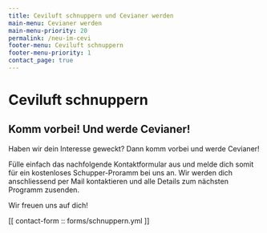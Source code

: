 ```yaml
---
title: Ceviluft schnuppern und Cevianer werden
main-menu: Cevianer werden
main-menu-priority: 20
permalink: /neu-im-cevi
footer-menu: Ceviluft schnuppern
footer-menu-priority: 1
contact_page: true
---
```


# Ceviluft schnuppern

## Komm vorbei! Und werde Cevianer!

Haben wir dein Interesse geweckt? Dann komm vorbei und werde Cevianer!

Fülle einfach das nachfolgende Kontaktformular aus und melde dich somit für ein kostenloses Schupper-Proramm bei uns an.
Wir werden dich anschliessend per Mail kontaktieren und alle Details zum nächsten Programm zusenden.

Wir freuen uns auf dich!

[[ contact-form :: forms/schnuppern.yml ]]
